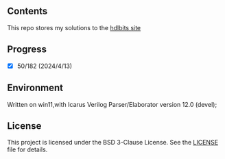 ## Contents
This repo stores my solutions to the [hdlbits site](https://hdlbits.01xz.net/)

## Progress
- [x] 50/182 (2024/4/13)

## Environment
Written on win11,with Icarus Verilog Parser/Elaborator version 12.0 (devel);

## License
This project is licensed under the BSD 3-Clause License. See the [LICENSE](./LICENSE) file for details.